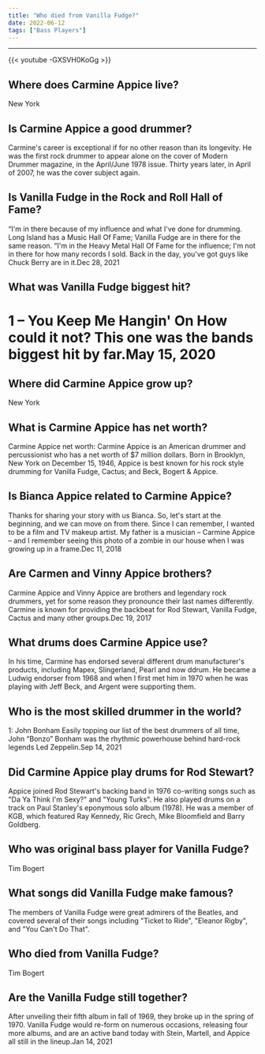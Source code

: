 ```yaml
---
title: "Who died from Vanilla Fudge?"
date: 2022-06-12
tags: ["Bass Players"]
---
```


---
{{< youtube -GXSVH0KoGg >}}
## Where does Carmine Appice live?
New York

## Is Carmine Appice a good drummer?
Carmine's career is exceptional if for no other reason than its longevity. He was the first rock drummer to appear alone on the cover of Modern Drummer magazine, in the April/June 1978 issue. Thirty years later, in April of 2007, he was the cover subject again.

## Is Vanilla Fudge in the Rock and Roll Hall of Fame?
“I'm in there because of my influence and what I've done for drumming. Long Island has a Music Hall Of Fame; Vanilla Fudge are in there for the same reason. “I'm in the Heavy Metal Hall Of Fame for the influence; I'm not in there for how many records I sold. Back in the day, you've got guys like Chuck Berry are in it.Dec 28, 2021

## What was Vanilla Fudge biggest hit?
# 1 – You Keep Me Hangin' On How could it not? This one was the bands biggest hit by far.May 15, 2020

## Where did Carmine Appice grow up?
New York

## What is Carmine Appice has net worth?
Carmine Appice net worth: Carmine Appice is an American drummer and percussionist who has a net worth of $7 million dollars. Born in Brooklyn, New York on December 15, 1946, Appice is best known for his rock style drumming for Vanilla Fudge, Cactus; and Beck, Bogert & Appice.

## Is Bianca Appice related to Carmine Appice?
Thanks for sharing your story with us Bianca. So, let's start at the beginning, and we can move on from there. Since I can remember, I wanted to be a film and TV makeup artist. My father is a musician – Carmine Appice – and I remember seeing this photo of a zombie in our house when I was growing up in a frame.Dec 11, 2018

## Are Carmen and Vinny Appice brothers?
Carmine Appice and Vinny Appice are brothers and legendary rock drummers, yet for some reason they pronounce their last names differently. Carmine is known for providing the backbeat for Rod Stewart, Vanilla Fudge, Cactus and many other groups.Dec 19, 2017

## What drums does Carmine Appice use?
In his time, Carmine has endorsed several different drum manufacturer's products, including Mapex, Slingerland, Pearl and now ddrum. He became a Ludwig endorser from 1968 and when I first met him in 1970 when he was playing with Jeff Beck, and Argent were supporting them.

## Who is the most skilled drummer in the world?
1: John Bonham Easily topping our list of the best drummers of all time, John “Bonzo” Bonham was the rhythmic powerhouse behind hard-rock legends Led Zeppelin.Sep 14, 2021

## Did Carmine Appice play drums for Rod Stewart?
Appice joined Rod Stewart's backing band in 1976 co-writing songs such as "Da Ya Think I'm Sexy?" and "Young Turks". He also played drums on a track on Paul Stanley's eponymous solo album (1978). He was a member of KGB, which featured Ray Kennedy, Ric Grech, Mike Bloomfield and Barry Goldberg.

## Who was original bass player for Vanilla Fudge?
Tim Bogert

## What songs did Vanilla Fudge make famous?
The members of Vanilla Fudge were great admirers of the Beatles, and covered several of their songs including "Ticket to Ride", "Eleanor Rigby", and "You Can't Do That".

## Who died from Vanilla Fudge?
Tim Bogert

## Are the Vanilla Fudge still together?
After unveiling their fifth album in fall of 1969, they broke up in the spring of 1970. Vanilla Fudge would re-form on numerous occasions, releasing four more albums, and are an active band today with Stein, Martell, and Appice all still in the lineup.Jan 14, 2021

